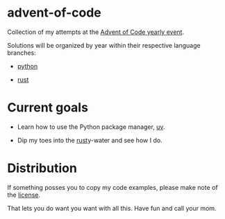 # advent-of-code

Collection of my attempts at the 
[Advent of Code yearly event](https://adventofcode.com/).

Solutions will be organized by year within their respective language branches:

- [python](https://github.com/Djpleasant/advent-of-code/tree/aoc-python)

- [rust](https://github.com/Djpleasant/advent-of-code/tree/aoc-rust)

# Current goals

- Learn how to use the Python package manager,
[uv](https://github.com/astral-sh/uv).

- Dip my toes into the [rust](https://www.rust-lang.org/)y-water and see how
I do.

# Distribution

If something posses you to copy my code examples, please make note of the
[license](https://github.com/Djpleasant/advent-of-code/blob/main/LICENSE).

That lets you do want you want with all this. Have fun and call your mom.
